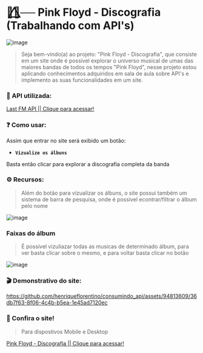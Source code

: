 # 🏳️‍🌈⃤── Pink Floyd - Discografia (Trabalhando com API's)
![image](https://github.com/henriqueflorentino/consumindo_api/assets/94813609/a87fd9d8-d441-4f92-b8db-f4db8e1c2172)
>Seja bem-vindo(a) ao projeto: "Pink Floyd - Discografia", que consiste em um site onde é possivel explorar o universo musical de umas das maiores bandas de todos os tempos "Pink Floyd", nesse projeto estou aplicando conhecimentos adquiridos em sala de aula sobre API's e implemento as suas funcionalidades em um site.

### 💽 API utilizada:
[Last FM API || Clique para acessar!](https://www.last.fm/api)


### ❓ Como usar:

Assim que entrar no site será exibido um botão:

* **` Vizualize os álbuns `** 

Basta então clicar para explorar a discografia completa da banda

### ⚙️ Recursos:

>Além do botão para vizualizar os álbuns, o site possui também um sistema de barra de pesquisa, onde é possivel econtrar/filtrar o álbum pelo nome

![image](https://github.com/henriqueflorentino/consumindo_api/assets/94813609/89945522-7a22-4972-8919-719180abfbd1)


### Faixas do álbum
>É possível vizuliazar todas as musicas de determinado álbum, para ver basta clicar sobre o mesmo, e para voltar basta clicar no botão

![image](https://github.com/henriqueflorentino/consumindo_api/assets/94813609/6f69697d-83b0-42f3-bdbc-b134b0f8e7e5)

### 🎬 Demonstrativo do site:


https://github.com/henriqueflorentino/consumindo_api/assets/94813609/36db7f63-8f06-4c4b-b5ea-1e45ad7120ec



### 🔗 Confira o site!
> Para dispostivos Mobile e Desktop 

[Pink Floyd - Discografia || Clique para acessar!](https://discfloyd.netlify.app/)





